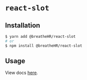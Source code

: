 # `react-slot`

## Installation

```sh
$ yarn add @breatheHR/react-slot
# or
$ npm install @breatheHR/react-slot
```

## Usage

View docs [here](https://radix-ui.com/primitives/docs/utilities/slot).
